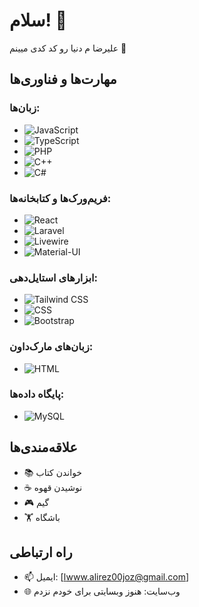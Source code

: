 # سلام! 👋
علیرضا م دنیا رو کد کدی میینم  🎉

## مهارت‌ها و فناوری‌ها

### زبان‌ها:
- ![JavaScript](https://img.shields.io/badge/-JavaScript-F7DF1E?style=flat-square&logo=javascript&logoColor=black) 
- ![TypeScript](https://img.shields.io/badge/-TypeScript-3178C6?style=flat-square&logo=typescript&logoColor=white) 
- ![PHP](https://img.shields.io/badge/-PHP-777BB4?style=flat-square&logo=php&logoColor=white) 
- ![C++](https://img.shields.io/badge/-C++-00599C?style=flat-square&logo=c%2B%2B&logoColor=white) 
- ![C#](https://img.shields.io/badge/-C%23-68217A?style=flat-square&logo=c-sharp&logoColor=white)

### فریم‌ورک‌ها و کتابخانه‌ها:
- ![React](https://img.shields.io/badge/-React-61DAFB?style=flat-square&logo=react&logoColor=black) 
- ![Laravel](https://img.shields.io/badge/-Laravel-FF2D20?style=flat-square&logo=laravel&logoColor=white) 
- ![Livewire](https://img.shields.io/badge/-Livewire-FF69B4?style=flat-square&logo=livewire&logoColor=white)
- ![Material-UI](https://img.shields.io/badge/-Material--UI-0081CB?style=flat-square&logo=material-ui&logoColor=white)

### ابزارهای استایل‌دهی:
- ![Tailwind CSS](https://img.shields.io/badge/-Tailwind%20CSS-38B2AC?style=flat-square&logo=tailwind-css&logoColor=white) 
- ![CSS](https://img.shields.io/badge/-CSS-1572B6?style=flat-square&logo=css3&logoColor=white)
- ![Bootstrap](https://img.shields.io/badge/-Bootstrap-7952B3?style=flat-square&logo=bootstrap&logoColor=white)

### زبان‌های مارک‌داون:
- ![HTML](https://img.shields.io/badge/-HTML-E34F26?style=flat-square&logo=html5&logoColor=white)

### پایگاه داده‌ها:
- ![MySQL](https://img.shields.io/badge/-MySQL-4479A1?style=flat-square&logo=mysql&logoColor=white)



## علاقه‌مندی‌ها

- 📚 خواندن کتاب
- ☕ نوشیدن قهوه
- 🎮 گیم
- 🏋️ باشگاه

## راه ارتباطی

- 📫 ایمیل: [اwww.alirez00joz@gmail.com]
- 🌐 وب‌سایت: هنوز وبسایتی برای خودم نزدم
